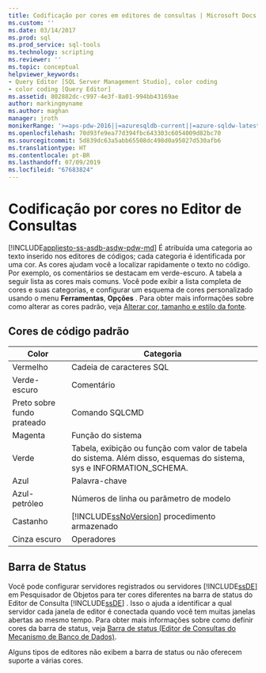 ```yaml
---
title: Codificação por cores em editores de consultas | Microsoft Docs
ms.custom: ''
ms.date: 03/14/2017
ms.prod: sql
ms.prod_service: sql-tools
ms.technology: scripting
ms.reviewer: ''
ms.topic: conceptual
helpviewer_keywords:
- Query Editor [SQL Server Management Studio], color coding
- color coding [Query Editor]
ms.assetid: 802882dc-c997-4e3f-8a01-994bb43169ae
author: markingmyname
ms.author: maghan
manager: jroth
monikerRange: '>=aps-pdw-2016||=azuresqldb-current||=azure-sqldw-latest||>=sql-server-2016||=sqlallproducts-allversions||>=sql-server-linux-2017||=azuresqldb-mi-current'
ms.openlocfilehash: 70d93fe9ea77d394fbc643303c6054009d82bc70
ms.sourcegitcommit: 5d839dc63a5abb65508dc498d0a95027d530afb6
ms.translationtype: HT
ms.contentlocale: pt-BR
ms.lasthandoff: 07/09/2019
ms.locfileid: "67683824"
---
```

# <a name="color-coding-in-query-editors"></a>Codificação por cores no Editor de Consultas
[!INCLUDE[appliesto-ss-asdb-asdw-pdw-md](../../includes/appliesto-ss-asdb-asdw-pdw-md.md)]
  É atribuída uma categoria ao texto inserido nos editores de códigos; cada categoria é identificada por uma cor. As cores ajudam você a localizar rapidamente o texto no código. Por exemplo, os comentários se destacam em verde-escuro. A tabela a seguir lista as cores mais comuns. Você pode exibir a lista completa de cores e suas categorias, e configurar um esquema de cores personalizado usando o menu **Ferramentas**, **Opções** . Para obter mais informações sobre como alterar as cores padrão, veja [Alterar cor, tamanho e estilo da fonte](../../relational-databases/scripting/change-font-color-size-and-style.md).  
  
## <a name="default-code-colors"></a>Cores de código padrão  
  
|Color|Categoria|  
|-----------|--------------|  
|Vermelho|Cadeia de caracteres SQL|  
|Verde-escuro|Comentário|  
|Preto sobre fundo prateado|Comando SQLCMD|  
|Magenta|Função do sistema|  
|Verde|Tabela, exibição ou função com valor de tabela do sistema. Além disso, esquemas do sistema, sys e INFORMATION_SCHEMA.|  
|Azul|Palavra-chave|  
|Azul-petróleo|Números de linha ou parâmetro de modelo|  
|Castanho|[!INCLUDE[ssNoVersion](../../includes/ssnoversion-md.md)] procedimento armazenado|  
|Cinza escuro|Operadores|  
  
## <a name="status-bar"></a>Barra de Status  
 Você pode configurar servidores registrados ou servidores [!INCLUDE[ssDE](../../includes/ssde-md.md)] em Pesquisador de Objetos para ter cores diferentes na barra de status do Editor de Consulta [!INCLUDE[ssDE](../../includes/ssde-md.md)] . Isso o ajuda a identificar a qual servidor cada janela de editor é conectada quando você tem muitas janelas abertas ao mesmo tempo. Para obter mais informações sobre como definir cores da barra de status, veja [Barra de status &#40;Editor de Consultas do Mecanismo de Banco de Dados&#41;](../../relational-databases/scripting/status-bar-database-engine-query-editor.md).  
  
 Alguns tipos de editores não exibem a barra de status ou não oferecem suporte a várias cores.  
  
  
